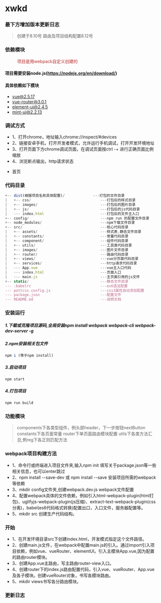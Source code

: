 # xwkd

### 最下方增加版本更新日志
> 创建于8.10号
> 路由及项目结构配置8.12号

### 依赖模块
<span style="color: rgb(184,49,47); padding-left:40px; display:block;">项目是用webpack自定义创建的</span>
#### 项目需要安装node.js(https://nodejs.org/en/download/)
#### 具体依赖如下模块
- [vue@2.5.17](https://cn.vuejs.org/)
- [vue-router@3.0.1](https://router.vuejs.org/)
- [element-ui@2.4.5](http://element-cn.eleme.io/#/zh-CN)
- [mint-ui@2.2.13](http://mint-ui.github.io/#!/zh-cn)

### 调试方式
* 1、打开chrome，地址输入chrome://inspect/#devices
* 2、链接安卓手机，打开开发者模式，允许运行手机调试，打开开发环境地址
* 3、打开页面下方chrome调试页面，在调试页面按ctrl -+ 进行正确页面比例缩放
* 4、浏览断点输出，http请求状态

- 首页

### 代码目录
```js
+-- dist(根据项目名称具体配置)/             ---打包的文件目录
|   +-- css/                                ---打包后的样式目录 
|   +-- images/                             ---打包后的图片目录
|   +-- js/                                 ---打包后的js代码目录
|   --- index.html                          ---打包后的文件主入口
+-- config/                                 ---npm run 的配置文件目录
+-- node_modules/                           ---npm下载文件目录
+-- src/                                    ---核心代码目录
|   +-- assets/                             ---样式表,静态文件目录
|   +-- constants/                          ---常量代码目录
|   +-- component/                          ---组件代码目录
|   +-- utils/                              ---工具类代码目录		
|   +-- images/                             ---图片文件目录
|   +-- router/                             ---路由代码目录
|   +-- views/                              ---vue分页面代码目录
|   +-- services/                           ---http请求代码目录
|   --- App.vue      	                    ---vue主入口代码
|   --- index.html                          ---页面入口
|   --- main.js                             ---主页面引用的js文件
+-- static/                                 ---静态文件目录
--- .babelrc                                ---es6语法配置
--- pottcss.config.js                       ---css3属性自动添加配置 
--- package.json                            ---配置文件    
--- README.md                               ---说明文档                                       
```
### 安装运行
##### 1.下载或克隆项目源码,全局安装npm install webpack webpack-cli webpack-dev-server -g
##### 2.npm安装相关包文件
```js
npm i (等于npm install)
```
##### 3.启动项目
```js
npm start
```
##### 4.打包项目
```js
npm run build
```
### 功能模块
<!--more-->
> components下各类型组件，例头部header，下一步按钮nextButton
> constants下各页面常量
> router下单页面路由模块配置
> utils下各类方法汇总,例reg下各正则匹配方法

### webpack项目构建方法
* 1、命令行或终端进入项目文件夹,输入npm init 填写关于package.json等一些相关信息，也可以enter跳过
* 2、npm install --save-dev 或 npm install --save 安装项目所需的webpack等依赖
* 3、mkdir config文件夹,创建webpack.dev.js  webpack文件配置
* 4、配置webpack具体的文件依赖，例如引入html-webpack-plugin(html打包)、uglifyjs-webpack-plugin(js压缩)、extract-text-webpack-plugin(css分离)，babel(es6代码格式转换)配置出口，入口文件，服务器配置等。
* 5、mkdir src 创建生产代码结构。

### 开始
* 1、在开发环境目录src下创建index.html，开发模式指定这个文件路径。
* 2、创建main.js文件，在webpack中配置main.js的引入。通过import引入项目依赖，例如vue、vueRouter、elementUI。引入主模块App.vue,因为配置的路由router模块。
* 3、创建App.vue主路由，写主路由router-view入口。
* 4、创建router下的index.js路由配置代码，引入vue、vueRouter、App.vue及各子模块。创建vueRouter对象，书写各模块路由。
* 5、mkdir views书写各分路由模块。

### 更新日志

